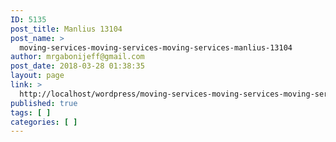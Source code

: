 ```yaml
---
ID: 5135
post_title: Manlius 13104
post_name: >
  moving-services-moving-services-moving-services-manlius-13104
author: mrgabonijeff@gmail.com
post_date: 2018-03-28 01:38:35
layout: page
link: >
  http://localhost/wordpress/moving-services-moving-services-moving-services-manlius-13104/
published: true
tags: [ ]
categories: [ ]
---
```

